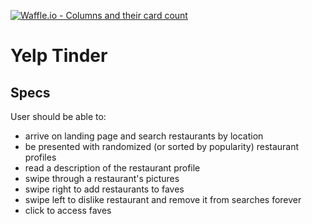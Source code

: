 [![Waffle.io - Columns and their card count](https://badge.waffle.io/CoolStuffIncorporated/yelp-search.png?columns=all)](https://waffle.io/CoolStuffIncorporated/yelp-search?utm_source=badge)
# Yelp Tinder

## Specs
User should be able to:
- arrive on landing page and search restaurants by location
- be presented with randomized (or sorted by popularity) restaurant profiles
- read a description of the restaurant profile
- swipe through a restaurant's pictures
- swipe right to add restaurants to faves
- swipe left to dislike restaurant and remove it from searches forever
- click to access faves
